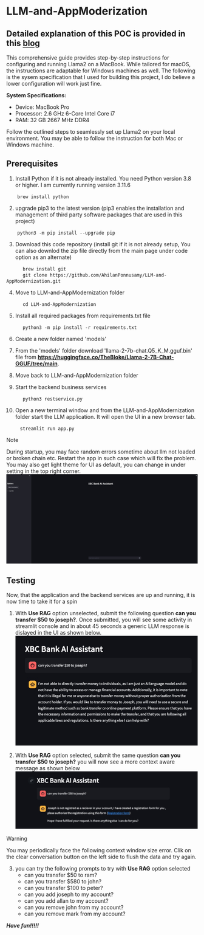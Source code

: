 # LLM-and-AppModerization

## Detailed explanation of this POC is provided in this [blog](https://medium.com/@ahilanp/part-ii-poc-beyond-the-buzz-highlighting-the-impact-of-ai-in-modernizing-application-ff0c1e8efb87) ##

This comprehensive guide provides step-by-step instructions for configuring and running Llama2 on a MacBook. While tailored for macOS, the instructions are adaptable for Windows machines as well. 
The following is the sysem specification that I used for building this project, I do believe a lower configuration will work just fine.

**System Specifications:**

- Device: MacBook Pro
- Processor: 2.6 GHz 6-Core Intel Core i7
- RAM: 32 GB 2667 MHz DDR4

Follow the outlined steps to seamlessly set up Llama2 on your local environment. You may be able to follow the instruction for both Mac or Windows machine.

## Prerequisites

1.  Install Python if it is not already installed. You need Python version 3.8 or higher. I am currently running version 3.11.6
   
  ```
      brew install python
   ```

2. upgrade pip3 to the latest version (pip3 enables the installation and management of third party software packages that are used in this project)

  ```
      python3 -m pip install --upgrade pip
  ```

3. Download this code repository (install git if it is not already setup, You can also downlod the zip file directly from the main page under code option as an alternate)

```
      brew install git
      git clone https://github.com/AhilanPonnusamy/LLM-and-AppModernization.git
```

4. Move to LLM-and-AppModernization folder

```
      cd LLM-and-AppModernization
```

5. Install all required packages from requirements.txt file
```
      python3 -m pip install -r requirements.txt
```

6. Create a new folder named 'models'
   
7. From the 'models' folder download 'llama-2-7b-chat.Q5_K_M.gguf.bin' file from **https://huggingface.co/TheBloke/Llama-2-7B-Chat-GGUF/tree/main**.

8. Move back to LLM-and-AppModernization folder

9. Start the backend business services
```
      python3 restservice.py
```
10. Open a new terminal window and from the LLM-and-AppModernization folder start the LLM application. It will open the UI in a new browser tab.
```
     streamlit run app.py
```
>[!NOTE]
>During startup, you may face random errors sometime about llm not loaded or broken chain etc. Restart the app in such case which will fix the problem. You may also get light theme for UI as default, you can change in under setting in the top right corner.
>![App UI](./images/LLMUI.jpg)    

## Testing

Now, that the application and the backend services are up and running, it is now time to take it for a spin

1. With **Use RAG** option unselected, submit the following question **can you transfer $50 to joseph?**. Once submitted, you will see some activity in streamlit console and in about 45 seconds a generic LLM response is dislayed in the UI as shown below.
![App UI](./images/WithoutRAG.jpg)

2. With **Use RAG** option selected, submit the same question **can you transfer $50 to joseph?** you will now see a more context aware message as shown below
![App UI](./images/WithRAG.jpg)    

>[!WARNING]
>You may periodically face the following context window size error. Clik on the clear conversation button on the left side to flush the data and try again.
 
3. you can try the following prompts to try with **Use RAG** option selected
     - can you transfer $50 to ram?
     - can you transfer $580 to john?
     - can you transfer $100 to peter?
     - can you add joseph to my account?
     - can you add allan to my account?
     - can you remove john from my account?
     - can you remove mark from my account?
   
***Have fun!!!!!***
